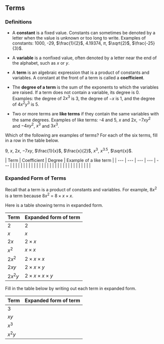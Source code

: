 Terms
-------

### Definitions

* A **constant** is a fixed value. Constants can sometimes be denoted by a letter when the value is unknown or too long to write. Examples of constants: 1000, -29, $\frac{1}{2}$, 4.19374, $\pi$, $\sqrt{2}$, $\frac{-25}{3}$.

* A **variable** is a nonfixed value, often denoted by a letter near the end of the alphabet, such as $x$ or $y$.

* A **term** is an algebraic expression that is a product of constants and variables. A constant at the front of a term is called a **coefficient**. 

* The **degree of a term** is the sum of the exponents to which the variables are raised. If a term does not contain a variable, its degree is 0. Examples: the degree of $2x^3$ is 3, the degree of $-x$ is 1, and the degree of $4x^2y^3$ is 5.
 
* Two or more terms are **like terms** if they contain the same variables with the same degrees. Examples of like terms: -4 and 5, $x$ and $2x$, $-7xy^2$ and $-4xy^2$, $x^3$ and $3x^3$.

Which of the following are examples of terms? For each of the six terms, fill in a row in the table below.

9, $x$, $2x$, $-7xy$, $\frac{1}{x}$, $\frac{x}{2}$, $x^3$, $x^3.5$, $\sqrt{x}$.

| Term | Coefficient | Degree | Example of a like term |
| --- | --- | --- | --- | --- |
| | | | |
| | | | |
| | | | |
| | | | |
| | | | |
| | | | |

 
### Expanded Form of Terms 

Recall that a term is a product of constants and variables. For example, $8x^2$ is a term because $8x^2$ = $8 \times x \times x$.

Here is a table showing terms in expanded form.

| Term | Expanded form of term |
| --- | --- | 
| 2 | 2 |
| $x$ | $x$ |
| $2x$ | $2 \times x$ |
| $x^2$ | $x \times x$|
| $2x^2$ | $2 \times x \times x$|
| $2xy$ | $2 \times x \times y$ |
| $2x^2y$ | $2 \times x \times x \times y$ |

Fill in the table below by writing out each term in expanded form.

| Term | Expanded form of term |
| --- | --- | 
| 3 | |
| $xy$ | |
| $x^3$ | |
| $x^2y$ | |